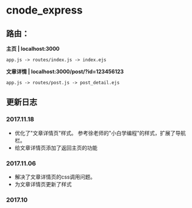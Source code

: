 # cnode_express

## 路由：

**主页 | localhost:3000**

`app.js -> routes/index.js -> index.ejs`

**文章详情 | localhost:3000/post/?id=123456123**

`app.js -> routes/post.js -> post_detail.ejs`

## 更新日志

### 2017.11.18

* 优化了"文章详情页"样式。 参考徐老师的"小白学编程"的样式，扩展了导航栏。
* 给文章详情页添加了返回主页的功能

### 2017.11.06

* 解决了文章详情页的css调用问题。
* 为文章详情页更新了样式

### 2017.10
